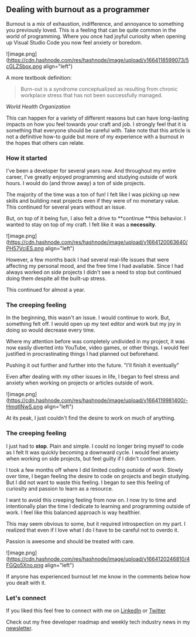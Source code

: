 ## Dealing with burnout as a programmer

Burnout is a mix of exhaustion, indifference, and annoyance to something you previously loved. This is a feeling that can be quite common in the world of programming. Where you once had joyful curiosity when opening up Visual Studio Code you now feel anxiety or boredom.

![image.png](https://cdn.hashnode.com/res/hashnode/image/upload/v1664118599073/5cGLZSbox.png align="left")

A more textbook definition:

>Burn-out is a syndrome conceptualized as resulting from chronic workplace stress that has not been successfully managed.

*World Health Organization*

This can happen for a variety of different reasons but can have long-lasting impacts on how you feel towards your craft and job. I strongly feel that it is something that everyone should be careful with. Take note that this article is not a definitive how-to guide but more of my experience with a burnout in the hopes that others can relate.

### How it started

I've been a developer for several years now. And throughout my entire career, I've greatly enjoyed programming and studying outside of work hours. I would do (and throw away) a ton of side projects.

The majority of the time was a ton of fun! I felt like I was picking up new skills and building neat projects even if they were of no monetary value. This continued for several years without an issue. 

But, on top of it being fun, I also felt a drive to **continue **this behavior. I wanted to stay on top of my craft. I felt like it was a **necessity**.

![image.png](https://cdn.hashnode.com/res/hashnode/image/upload/v1664120063640/PH57VciES.png align="left")

However, a few months back I had several real-life issues that were affecting my personal mood, and the free time I had available. Since I had always worked on side projects I didn't see a need to stop but continued doing them despite all the built-up stress.

This continued for almost a year.

### The creeping feeling

In the beginning, this wasn't an issue. I would continue to work. But, something felt off. I would open up my text editor and work but my joy in doing so would decrease every time.

Where my attention before was completely undivided in my project, it was now easily diverted into YouTube, video games, or other things. I would feel justified in procrastinating things I had planned out beforehand.

Pushing it out further and further into the future. "I'll finish it eventually"

Even after dealing with my other issues in life, I began to feel stress and anxiety when working on projects or articles outside of work.

![image.png](https://cdn.hashnode.com/res/hashnode/image/upload/v1664119981400/-HmqtINwS.png align="left")

At its peak, I just couldn't find the desire to work on much of anything.

### The creeping feeling

I just had to **stop**. Plain and simple. I could no longer bring myself to code as I felt It was quickly becoming a downward cycle. I would feel anxiety when working on side projects, but feel guilty if I didn't continue them.

I took a few months off where I did limited coding outside of work. Slowly over time, I began feeling the desire to code on projects and begin studying. But I did not want to waste this feeling. I began to see this feeling of curiosity and passion to learn as a resource. 

I want to avoid this creeping feeling from now on. I now try to time and intentionally plan the time I dedicate to learning and programming outside of work. I feel like this balanced approach is way healthier. 

This may seem obvious to some, but it required introspection on my part. I realized that even if I love what I do I have to be careful not to overdo it.

Passion is awesome and should be treated with care.

![image.png](https://cdn.hashnode.com/res/hashnode/image/upload/v1664120246810/4FGQo5Xno.png align="left")

If anyone has experienced burnout let me know in the comments below how you dealt with it.

### Let's connect

If you liked this feel free to connect with me on [LinkedIn](https://www.linkedin.com/in/relatablecode) or [Twitter](https://twitter.com/relatablecoder)

Check out my free developer roadmap and weekly tech industry news in my [newsletter](https://relatablecode.substack.com/).
